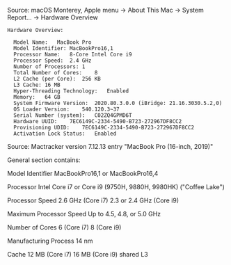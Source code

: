 Source: macOS Monterey, Apple menu -> About This Mac -> System Report... -> Hardware Overview

```
Hardware Overview:

  Model Name:	MacBook Pro
  Model Identifier:	MacBookPro16,1
  Processor Name:	8-Core Intel Core i9
  Processor Speed:	2.4 GHz
  Number of Processors:	1
  Total Number of Cores:	8
  L2 Cache (per Core):	256 KB
  L3 Cache:	16 MB
  Hyper-Threading Technology:	Enabled
  Memory:	64 GB
  System Firmware Version:	2020.80.3.0.0 (iBridge: 21.16.3030.5.2,0)
  OS Loader Version:	540.120.3~37
  Serial Number (system):	C02ZQ4GPMD6T
  Hardware UUID:	7EC6149C-2334-5490-B723-272967DF8CC2
  Provisioning UDID:	7EC6149C-2334-5490-B723-272967DF8CC2
  Activation Lock Status:	Enabled
```

Source: Mactracker version 7.12.13 entry "MacBook Pro (16-inch, 2019)"

General section contains:

Model Identifier MacBookPro16,1 or MacBookPro16,4

Processor Intel Core i7 or Core i9 (9750H, 9880H, 9980HK) ("Coffee Lake")

Processor Speed 2.6 GHz (Core i7) 2.3 or 2.4 GHz (Core i9)

Maximum Processor Speed Up to 4.5, 4.8, or 5.0 GHz

Number of Cores 6 (Core i7) 8 (Core i9)

Manufacturing Process 14 nm

Cache
12 MB (Core i7) 16 MB (Core i9) shared L3
